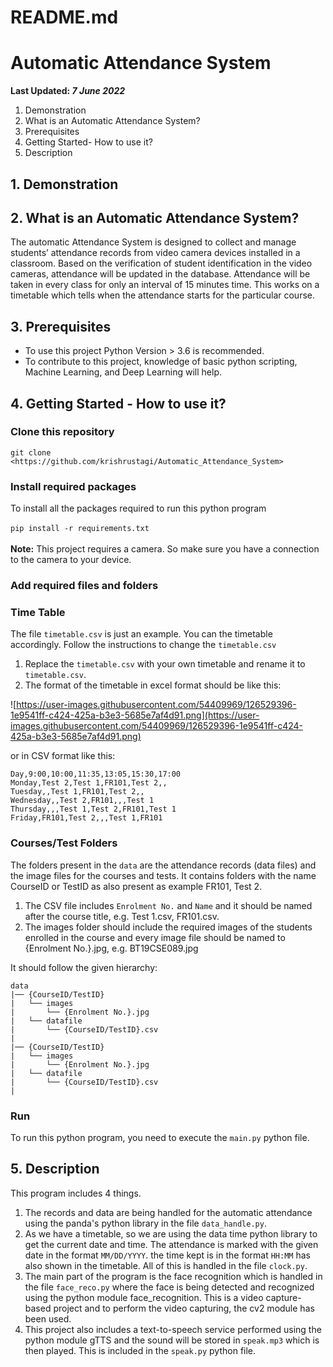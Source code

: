 # README.md

# Automatic Attendance System

**Last Updated: *7 June 2022***

1. Demonstration
2. What is an Automatic Attendance System?
3. Prerequisites
4. Getting Started- How to use it?
5. Description

## 1. Demonstration

## 2. What is an Automatic Attendance System?

The automatic Attendance System is designed to collect and manage students’ attendance records from video camera devices installed in a classroom. Based on the verification of student identification in the video cameras, attendance will be updated in the database. Attendance will be taken in every class for only an interval of 15 minutes time. This works on a timetable which tells when the attendance starts for the particular course. 

## 3. Prerequisites

- To use this project Python Version > 3.6 is recommended.
- To contribute to this project, knowledge of basic python scripting, Machine Learning, and Deep Learning will help.

## 4. Getting Started - How to use it?

### Clone this repository

`git clone <https://github.com/krishrustagi/Automatic_Attendance_System>`

### Install required packages

To install all the packages required to run this python program<br><br>
`pip install -r requirements.txt`
<br><br>
**Note:** This project requires a camera. So make sure you have a connection to the camera to your device.

### Add required files and folders

### Time Table

The file `timetable.csv` is just an example. You can the timetable accordingly. Follow the instructions to change the `timetable.csv`

1. Replace the `timetable.csv` with your own timetable and rename it to `timetable.csv`.
2. The format of the timetable in excel format should be like this:

![https://user-images.githubusercontent.com/54409969/126529396-1e9541ff-c424-425a-b3e3-5685e7af4d91.png](https://user-images.githubusercontent.com/54409969/126529396-1e9541ff-c424-425a-b3e3-5685e7af4d91.png)

or in CSV format like this:<br>

```
Day,9:00,10:00,11:35,13:05,15:30,17:00
Monday,Test 2,Test 1,FR101,Test 2,,
Tuesday,,Test 1,FR101,Test 2,,
Wednesday,,Test 2,FR101,,,Test 1
Thursday,,,Test 1,Test 2,FR101,Test 1
Friday,FR101,Test 2,,,Test 1,FR101

```

### Courses/Test Folders

The folders present in the `data` are the attendance records (data files) and the image files for the courses and tests. It contains folders with the name CourseID or TestID as also present as example FR101, Test 2.

1. The CSV file includes `Enrolment No.` and `Name` and it should be named after the course title, e.g. Test 1.csv, FR101.csv.
2. The images folder should include the required images of the students enrolled in the course and every image file should be named to {Enrolment No.}.jpg, e.g. BT19CSE089.jpg

It should follow the given hierarchy:

```
data
|── {CourseID/TestID}
|   └── images
|       └── {Enrolment No.}.jpg
|   └── datafile
|       └── {CourseID/TestID}.csv
|
|── {CourseID/TestID}
|   └── images
|       └── {Enrolment No.}.jpg
|   └── datafile
|       └── {CourseID/TestID}.csv
|

```

### Run

To run this python program, you need to execute the `main.py` python file.

## 5. Description

This program includes 4 things.

1. The records and data are being handled for the automatic attendance using the panda's python library in the file `data_handle.py`.
2. As we have a timetable, so we are using the data time python library to get the current date and time. The attendance is marked with the given date in the format `MM/DD/YYYY`. the time kept is in the format `HH:MM` has also shown in the timetable. All of this is handled in the file `clock.py`.
3. The main part of the program is the face recognition which is handled in the file `face_reco.py` where the face is being detected and recognized using the python module face_recognition. This is a video capture-based project and to perform the video capturing, the cv2 module has been used.
4. This project also includes a text-to-speech service performed using the python module gTTS and the sound will be stored in `speak.mp3` which is then played. This is included in the `speak.py` python file.
